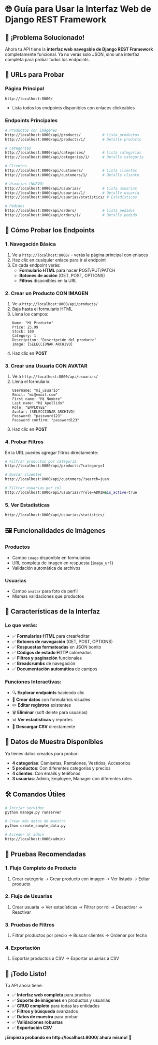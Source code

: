 # 🌐 Guía para Usar la Interfaz Web de Django REST Framework

## 🚀 ¡Problema Solucionado!

Ahora tu API tiene la **interfaz web navegable de Django REST Framework** completamente funcional. Ya no verás solo JSON, sino una interfaz completa para probar todos los endpoints.

## 📍 **URLs para Probar**

### **Página Principal**
```
http://localhost:8000/
```
- Lista todos los endpoints disponibles con enlaces clickeables

### **Endpoints Principales**
```bash
# Productos con imágenes
http://localhost:8000/api/products/          # Lista productos
http://localhost:8000/api/products/1/        # Detalle producto

# Categorías  
http://localhost:8000/api/categories/        # Lista categorías
http://localhost:8000/api/categories/1/      # Detalle categoría

# Clientes
http://localhost:8000/api/customers/         # Lista clientes
http://localhost:8000/api/customers/1/       # Detalle cliente

# Usuarias (NUEVO)
http://localhost:8000/api/usuarias/          # Lista usuarias
http://localhost:8000/api/usuarias/1/        # Detalle usuaria
http://localhost:8000/api/usuarias/statistics/ # Estadísticas

# Pedidos
http://localhost:8000/api/orders/            # Lista pedidos
http://localhost:8000/api/orders/1/          # Detalle pedido
```

## 🎯 **Cómo Probar los Endpoints**

### **1. Navegación Básica**
1. Ve a `http://localhost:8000/` - verás la página principal con enlaces
2. Haz clic en cualquier enlace para ir al endpoint
3. En cada endpoint verás:
   - **Formulario HTML** para hacer POST/PUT/PATCH
   - **Botones de acción** (GET, POST, OPTIONS)
   - **Filtros** disponibles en la URL

### **2. Crear un Producto CON IMAGEN**
1. Ve a `http://localhost:8000/api/products/`
2. Baja hasta el formulario HTML
3. Llena los campos:
   ```
   Name: "Mi Producto"
   Price: 25.99
   Stock: 100
   Category: 1
   Description: "Descripción del producto"
   Image: [SELECCIONAR ARCHIVO]
   ```
4. Haz clic en **POST**

### **3. Crear una Usuaria CON AVATAR**
1. Ve a `http://localhost:8000/api/usuarias/`
2. Llena el formulario:
   ```
   Username: "mi_usuario"
   Email: "mi@email.com"
   First name: "Mi Nombre"
   Last name: "Mi Apellido"
   Role: "EMPLOYEE"
   Avatar: [SELECCIONAR ARCHIVO]
   Password: "password123"
   Password confirm: "password123"
   ```
3. Haz clic en **POST**

### **4. Probar Filtros**
En la URL puedes agregar filtros directamente:
```bash
# Filtrar productos por categoría
http://localhost:8000/api/products/?category=1

# Buscar clientes
http://localhost:8000/api/customers/?search=juan

# Filtrar usuarias por rol
http://localhost:8000/api/usuarias/?role=ADMIN&is_active=true
```

### **5. Ver Estadísticas**
```bash
http://localhost:8000/api/usuarias/statistics/
```

## 🖼️ **Funcionalidades de Imágenes**

### **Productos**
- Campo `image` disponible en formularios
- URL completa de imagen en respuesta (`image_url`)
- Validación automática de archivos

### **Usuarias**
- Campo `avatar` para foto de perfil
- Mismas validaciones que productos

## 🎨 **Características de la Interfaz**

### **Lo que verás:**
- ✅ **Formularios HTML** para crear/editar
- ✅ **Botones de navegación** (GET, POST, OPTIONS)
- ✅ **Respuestas formateadas** en JSON bonito
- ✅ **Códigos de estado HTTP** coloreados
- ✅ **Filtros y paginación** funcionales
- ✅ **Breadcrumbs** de navegación
- ✅ **Documentación automática** de campos

### **Funciones Interactivas:**
- 🔍 **Explorar endpoints** haciendo clic
- 📝 **Crear datos** con formularios visuales
- ✏️ **Editar registros** existentes
- 🗑️ **Eliminar** (soft delete para usuarias)
- 📊 **Ver estadísticas** y reportes
- 💾 **Descargar CSV** directamente

## 🚦 **Datos de Muestra Disponibles**

Ya tienes datos creados para probar:
- **4 categorías**: Camisetas, Pantalones, Vestidos, Accesorios
- **5 productos**: Con diferentes categorías y precios
- **4 clientes**: Con emails y teléfonos
- **3 usuarias**: Admin, Employee, Manager con diferentes roles

## 🛠️ **Comandos Útiles**

```bash
# Iniciar servidor
python manage.py runserver

# Crear más datos de muestra
python create_sample_data.py

# Acceder al admin
http://localhost:8000/admin/
```

## 📱 **Pruebas Recomendadas**

### **1. Flujo Completo de Producto**
1. Crear categoría → Crear producto con imagen → Ver listado → Editar producto

### **2. Flujo de Usuarias** 
1. Crear usuaria → Ver estadísticas → Filtrar por rol → Desactivar → Reactivar

### **3. Pruebas de Filtros**
1. Filtrar productos por precio → Buscar clientes → Ordenar por fecha

### **4. Exportación**
1. Exportar productos a CSV → Exportar usuarias a CSV

## 🎉 **¡Todo Listo!**

Tu API ahora tiene:
- ✅ **Interfaz web completa** para pruebas
- ✅ **Soporte de imágenes** en productos y usuarias
- ✅ **CRUD completo** para todas las entidades
- ✅ **Filtros y búsqueda** avanzados
- ✅ **Datos de muestra** para probar
- ✅ **Validaciones robustas**
- ✅ **Exportación CSV**

**¡Empieza probando en http://localhost:8000/ ahora mismo!** 🚀
